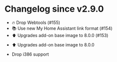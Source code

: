 # Changelog since v2.9.0
- 🔥 Drop Webtools (#155) 
- 📚 Use new My Home Assistant link format (#154) 
- ⬆️ Upgrades add-on base image to 8.0.0 (#153)

* ⬆️ Upgrades add-on base image to 8.0.0

* Drop i386 support 
